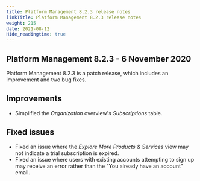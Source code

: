```yaml
---
title: Platform Management 8.2.3 release notes
linkTitle: Platform Management 8.2.3 release notes
weight: 215
date: 2021-08-12
Hide_readingtime: true
---
```


## Platform Management 8.2.3 - 6 November 2020

Platform Management 8.2.3 is a patch release, which includes an improvement and two bug fixes.

## Improvements

* Simplified the _Organization_ overview's _Subscriptions_ table.

## Fixed issues

* Fixed an issue where the _Explore More Products & Services_ view may not indicate a trial subscription is expired.
* Fixed an issue where users with existing accounts attempting to sign up may receive an error rather than the "You already have an account" email.
